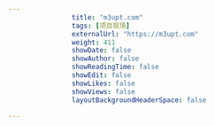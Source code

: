 ---
                title: "m3upt.com"
                tags: [项目现场]
                externalUrl: "https://m3upt.com"
                weight: 411
                showDate: false
                showAuthor: false
                showReadingTime: false
                showEdit: false
                showLikes: false
                showViews: false
                layoutBackgroundHeaderSpace: false
                ---

